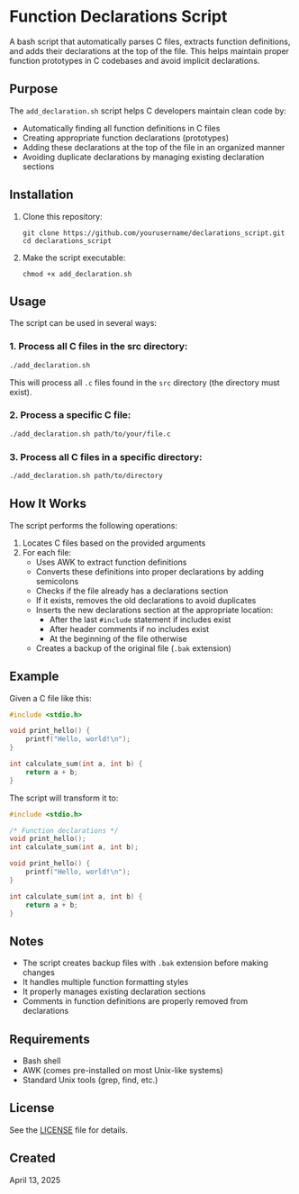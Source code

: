 # Function Declarations Script

A bash script that automatically parses C files, extracts function definitions, and adds their declarations at the top of the file. This helps maintain proper function prototypes in C codebases and avoid implicit declarations.

## Purpose

The `add_declaration.sh` script helps C developers maintain clean code by:
- Automatically finding all function definitions in C files
- Creating appropriate function declarations (prototypes)
- Adding these declarations at the top of the file in an organized manner
- Avoiding duplicate declarations by managing existing declaration sections

## Installation

1. Clone this repository:
   ```
   git clone https://github.com/yourusername/declarations_script.git
   cd declarations_script
   ```

2. Make the script executable:
   ```
   chmod +x add_declaration.sh
   ```

## Usage

The script can be used in several ways:

### 1. Process all C files in the src directory:

```bash
./add_declaration.sh
```

This will process all `.c` files found in the `src` directory (the directory must exist).

### 2. Process a specific C file:

```bash
./add_declaration.sh path/to/your/file.c
```

### 3. Process all C files in a specific directory:

```bash
./add_declaration.sh path/to/directory
```

## How It Works

The script performs the following operations:

1. Locates C files based on the provided arguments
2. For each file:
   - Uses AWK to extract function definitions
   - Converts these definitions into proper declarations by adding semicolons
   - Checks if the file already has a declarations section
   - If it exists, removes the old declarations to avoid duplicates
   - Inserts the new declarations section at the appropriate location:
     - After the last `#include` statement if includes exist
     - After header comments if no includes exist
     - At the beginning of the file otherwise
   - Creates a backup of the original file (`.bak` extension)

## Example

Given a C file like this:

```c
#include <stdio.h>

void print_hello() {
    printf("Hello, world!\n");
}

int calculate_sum(int a, int b) {
    return a + b;
}
```

The script will transform it to:

```c
#include <stdio.h>

/* Function declarations */
void print_hello();
int calculate_sum(int a, int b);

void print_hello() {
    printf("Hello, world!\n");
}

int calculate_sum(int a, int b) {
    return a + b;
}
```

## Notes

- The script creates backup files with `.bak` extension before making changes
- It handles multiple function formatting styles
- It properly manages existing declaration sections
- Comments in function definitions are properly removed from declarations

## Requirements

- Bash shell
- AWK (comes pre-installed on most Unix-like systems)
- Standard Unix tools (grep, find, etc.)

## License

See the [LICENSE](LICENSE) file for details.

## Created

April 13, 2025
